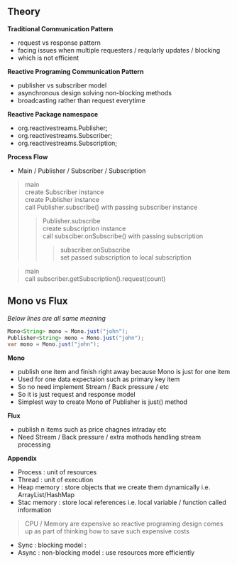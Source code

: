 
## Theory
**Traditional Communication Pattern**
* request vs response pattern
* facing issues when multiple requesters / reqularly updates / blocking
* which is not efficient

**Reactive Programing Communication Pattern**
* publisher vs subscriber model
* asynchronous design solving non-blocking methods
* broadcasting rather than request everytime

**Reactive Package namespace**
* org.reactivestreams.Publisher;
* org.reactivestreams.Subscriber;
* org.reactivestreams.Subscription;

**Process Flow**
* Main / Publisher / Subscriber / Subscription
> main
<br> create Subscriber instance
<br> create Publisher instance 
<br> call Publisher.subscribe() with passing subscriber instance
>> Publisher.subscribe 
<br> create subscription instance
<br> call subsciber.onSubscribe() with passing subscription
>>> subscriber.onSubscribe 
<br> set passed subscription to local subscription

>main
<br> call subscriber.getSubscription().request(count)

## Mono vs Flux
*Below lines are all same meaning*
```java
Mono<String> mono = Mono.just("john");
Publisher<String> mono = Mono.just("john");
var mono = Mono.just("john");
```
**Mono**
* publish one item and finish right away because Mono is just for one item
* Used for one data expectaion such as primary key item
* So no need implement Stream / Back pressure / etc
* So it is just request and response model
* Simplest way to create Mono of Publisher is just() method

**Flux** 
* publish n items such as price chagnes intraday etc 
* Need Stream / Back pressure / extra mothods handling stream processing 

**Appendix**
* Process : unit of resources
* Thread  : unit of execution
* Heap memory : store objects that we create them dynamically i.e. ArrayList/HashMap
* Stac memory : store local references i.e. local variable / function called information
> CPU / Memory are expensive so reactive programing design comes up as part of thinking how to save such expensive costs
* Sync  : blocking model     :
* Async : non-blocking model : use resources more efficiently

 


